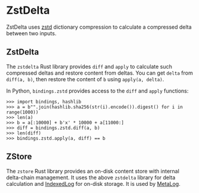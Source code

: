 # ZstDelta

ZstDelta uses [zstd](https://www.zstd.net) dictionary compression to calculate
a compressed delta between two inputs.

## ZstDelta

The `zstdelta` Rust library provides `diff` and `apply` to calculate such
compressed deltas and restore content from deltas. You can get `delta` from
`diff(a, b)`, then restore the content of `b` using `apply(a, delta)`.

In Python, `bindings.zstd` provides access to the `diff` and `apply` functions:

```with-output
>>> import bindings, hashlib
>>> a = b"".join(hashlib.sha256(str(i).encode()).digest() for i in range(1000))
>>> len(a)
>>> b = a[:10000] + b'x' * 10000 + a[11000:]
>>> diff = bindings.zstd.diff(a, b)
>>> len(diff)
>>> bindings.zstd.apply(a, diff) == b
```

## ZStore

The `zstore` Rust library provides an on-disk content store with internal
delta-chain management. It uses the above `zstdelta` library for delta
calculation and [IndexedLog](./indexedlog) for on-disk storage. It is used by
[MetaLog](./metalog).

